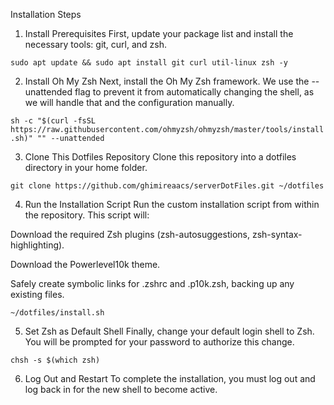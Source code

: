 Installation Steps

1. Install Prerequisites
   First, update your package list and install the necessary tools: git, curl, and zsh.

`sudo apt update && sudo apt install git curl util-linux zsh -y`

2. Install Oh My Zsh
   Next, install the Oh My Zsh framework. We use the --unattended flag to prevent it from automatically changing the shell, as we will handle that and the configuration manually.

`sh -c "$(curl -fsSL https://raw.githubusercontent.com/ohmyzsh/ohmyzsh/master/tools/install.sh)" "" --unattended`

3. Clone This Dotfiles Repository
   Clone this repository into a dotfiles directory in your home folder.

`git clone https://github.com/ghimireaacs/serverDotFiles.git ~/dotfiles`

4. Run the Installation Script
   Run the custom installation script from within the repository. This script will:

Download the required Zsh plugins (zsh-autosuggestions, zsh-syntax-highlighting).

Download the Powerlevel10k theme.

Safely create symbolic links for .zshrc and .p10k.zsh, backing up any existing files.

`~/dotfiles/install.sh`

5. Set Zsh as Default Shell
   Finally, change your default login shell to Zsh. You will be prompted for your password to authorize this change.

`chsh -s $(which zsh)`

6. Log Out and Restart
   To complete the installation, you must log out and log back in for the new shell to become active.
